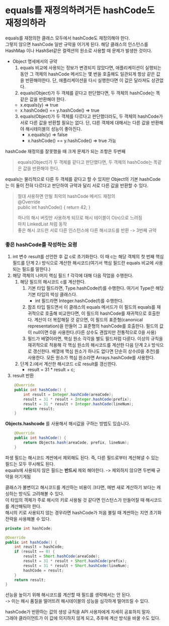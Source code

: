 # equals를 재정의하려거든 hashCode도 재정의하라

equals를 재정의한 클래스 모두에서 hashCode도 재정의해야 한다.   
그렇지 않으면 hashCode 일반 규악을 어기게 된다.
해당 클래스의 인스턴스를 HashMap 이나 HashSet같은 컬렉션의 원소로 사용할 때 문제가 발생한 것이다.

* Object 명세에서의 규약
  1. equals 비교에 사용되는 정보가 변경되지 않았다면, 애플리케이션이 실행되는 동안 그 객체의 hashCode 메서드는 몇 번을 호출해도 일관되게 항상 같은 값을 반환해야한다. 단, 애플리케이션을 다시 실행한다면 이 값은 달라져도 상관없다.
  2. equals(Object)가 두 객체를 같다고 판단했다면, 두 객체의 hashCode는 똑같은 값을 반환해야 한다.
    * x.equals(y) => true
    * x.hashCode() == y.hashCode() => true
  3. equals(Object)가 두 객체를 다르다고 판단했더라도, 두 객체의 hashCode가 서로 다른 값을 반환할 필요는 없다. 단, 댜른 객체에 대해서는 다른 값을 반환해야 해시테이블의 성능이 좋아진다.
     * x.equals(y) => false
     * x.hashCode() == y.hashCode() => true 가능 

hashCode 재정의를 잘못했을 때 크게 문제가 되는 조항은 두번째   
> equals(Object)가 두 객체를 같다고 판단했다면, 두 객체의 hashCode는 똑같은 값을 반환해야 한다.

equals는 물리적으로 다른 두 객체를 같다고 할 수 있지만 Object의 기본 hashCode는 이 둘이 전혀 다르다고 판단하여 규약과 달리 서로 다른 값을 반환할 수 있다.

> 절대 사용하면 안될 최악의 hashCode 메서드 재정의   
> @Override    
> public int hashCode() { return 42; }
> 
> 하나의 해시 버킷만 사용하게 되므로 해시 테이블이 O(n)으로 느려짐   
> 마치 LinkedList 처럼 동작   
> 좋은 해시 코드란 서로 다른 인스턴스에 다른 해시코드를 반환 -> 3번째 규약

### 좋은 hashCode를 작성하는 요령
1. int 변수 result를 선언한 후 값 c로 초기화한다. 이 때 c는 해당 객체의 첫 번째 핵심 필드를 단계 2.i 방식으로 계산한 해시코드(여기서 핵심 필드란 equals 비교에 사용되는 필드를 말한다.)
2. 해당 객체의 나머지 핵심 필드 f 각각에 대해 다음 작업을 수행한다.
   1. 해당 필드의 해시코드 c를 계산한다.
      1. 기본 타입 필드라면, Type.hashCode(f)를 수행한다. 여기서 Type은 해당 기본 타입의 박싱 클래스다.
         * int 필드라면 Integer.hashCode(f)를 수행한다.
      2. 참조 타입 필드면서 이 클래스의 equals 메서드가 이 필드의 equals를 재귀적으로 호출해 비교한다면, 이 필드의 hashCode를 재귀적으로 호출한다. 계산이 더 복잡해질 것 같으면, 이 필드의 표준형(canonical representation)을 만들어 그 표준형의 hashCode를 호출한다. 필드의 값이 null이면 0을 사용한다.(다른 상수도 괜찮지만 전통적으로 0을 사용)
      3. 필드가 배열이라면, 핵심 원소 각각을 별도 필드처럼 다룬다. 이상의 규칙을 재귀적으로 적용해 각 핵심 원소의 해시코드를 계산한 다음 단계 2.ii 방식으로 갱신한다. 배열에 핵심 원소가 하나도 없다면 단순히 상수(0을 추천)를 사용한다. 모든 원소가 핵심 원소라면 Arrays.hashCode를 사용한다.
   2. 단계 2.i에서 계산한 해시코드 c로 result를 갱신한다.
      * result = 31 * result + c;
3. result 반환

```java
    @Override
    public int hashCode() {
        int result = Integer.hashCode(areaCode);
        result = 31 * result + Integer.hashCode(prefix);
        result = 31 * result + Integer.hashCode(lineNum);
        return result;
    }
```

**Objects.hashcode** 를 사용해서 해시값을 구하는 방법도 있습니다.
```java
    @Override
    public int hashCode() {
        return Objects.hash(areaCode, prefix, lineNum);
    }
```

파생 필드는 해시코드 계싼에서 제외해도 된다. 즉, 다른 필드로부터 계산해낼 수 있는 필드는 모두 무시해도 된다.   
equals에 사용되지 않은 필드는 **반드시** 제외 해야한다. -> 제외하지 않으면 두번째 규약을 어기게됨

클래스가 불변이고 해시코드를 계산하는 비용이 크다면, 매번 새로 계산하기 보다는 캐싱하는 방식도 고려해볼 수 있다.   
이 타입의 객체가 주로 해시의 키로 사용될 것 같다면 인스턴스가 만들어질 때 해시코드를 계산해둬야 한다.   
해시의 키로 사용되지 않는 경우라면 hashCode가 처음 불릴 때 계싼하는 지연 초기화 전략을 사용해볼 수 있다.

```java
private int hashCode;

@Override
public int hashCode() {
    int reuslt = hashCode;
    if (result == 0) {
        result = Short.hashCode(areaCode);
        result = 31 * result + Short.hashCode(prefix);
        result = 31 * result + Short.hashCode(lineNum);
        hashCode = result;
    }
    return result;
}
```

선능을 높이기 위해 해시코드를 계산할 때 필드를 생략해서는 안 된다.   
-> 이는 해시 품질을 떨어뜨려 해시테이블의 성능을 심각하게 떨어뜨릴 수 있다.

hashCode가 반환하는 값의 생성 규칙을 API 사용자에게 자세히 공표하지 말자.   
그래야 클라이언트가 이 값에 의지하지 않게 되고, 추후에 계산 방식을 바꿀 수도 있다.   